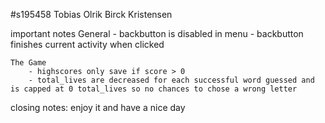 #s195458    Tobias Olrik Birck Kristensen

important notes
    General
        - backbutton is disabled in menu
            - backbutton finishes current activity when clicked

    The Game
        - highscores only save if score > 0
        - total_lives are decreased for each successful word guessed and is capped at 0 total_lives so no chances to chose a wrong letter




closing notes:
enjoy it and have a nice day
